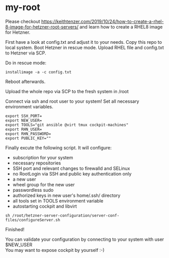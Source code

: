 # my-root

Please checkout https://keithtenzer.com/2019/10/24/how-to-create-a-rhel-8-image-for-hetzner-root-servers/ and learn how to create a RHEL8 image for Hetzner. <br>

First have a look at config.txt and adjust it to your needs.
Copy this repo to local system. Boot Hetzner in rescue mode. Upload RHEL file and config.txt to Hetzner via SCP. <br>

Do in rescue mode:

```
installimage -a -c config.txt
```
Reboot afterwards. <br>


Upload the whole repo via SCP to the fresh system in /root 

Connect via ssh and root user to your system! 
Set all necessary environment variables.
```
export SSH_PORT=
export NEW_USER=
export TOOLS="git ansible @virt tmux cockpit-machines"
export RHN_USER=
export RHN_PASSWORD=
export PUBLIC_KEY=""
```

Finally excute the following script. It will configure:
* subscription for your system
* necessary repositories
* SSH port and relevant changes to firewalld and SELinux
* no RootLogin via SSH and public key authentication only
* a new user
* wheel group for the new user
* passwordless sudo
* authorized keys in new user's home/.ssh/ directory
* all tools set in TOOLS environment variable
* autostarting cockpit and libvirt 

```
sh /root/hetzner-server-configuration/server-conf-files/configureServer.sh
```

Finished!

You can validate your configuration by connecting to your system with user $NEW_USER <br>
You may want to expose cockpit by yourself :-) 
